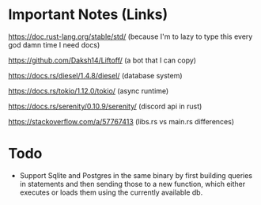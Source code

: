 # Important Notes (Links)

https://doc.rust-lang.org/stable/std/ (because I'm to lazy to type this every god damn time I need docs)

https://github.com/Daksh14/Liftoff/ (a bot that I can copy)

https://docs.rs/diesel/1.4.8/diesel/ (database system)

https://docs.rs/tokio/1.12.0/tokio/ (async runtime)

https://docs.rs/serenity/0.10.9/serenity/ (discord api in rust)

https://stackoverflow.com/a/57767413 (libs.rs vs main.rs differences)

# Todo

* Support Sqlite and Postgres in the same binary by first building queries in statements and then sending those to a new function, which either executes or loads them using the currently available db.